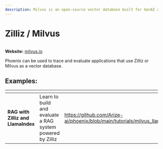```yaml
---
description: Milvus is an open-source vector database built for GenAI applications.
---
```


# Zilliz / Milvus

<div align="center" data-full-width="true"><figure><img src="https://milvus.io/images/layout/zilliz-logo.svg" alt=""><figcaption></figcaption></figure></div>

**Website:** [milvus.io](https://milvus.io/)

Phoenix can be used to trace and evaluate applications that use Zilliz or Milvus as a vector database.

## Examples:

<table data-card-size="large" data-view="cards"><thead><tr><th></th><th></th><th data-hidden data-card-target data-type="content-ref"></th><th data-hidden data-card-cover data-type="files"></th></tr></thead><tbody><tr><td><strong>RAG with Zilliz and LlamaIndex</strong></td><td>Learn to build and evaluate a RAG system powered by Zilliz</td><td><a href="https://github.com/Arize-ai/phoenix/blob/main/tutorials/milvus_llamaindex_search_and_retrieval_tutorial.ipynb">https://github.com/Arize-ai/phoenix/blob/main/tutorials/milvus_llamaindex_search_and_retrieval_tutorial.ipynb</a></td><td><a href="../.gitbook/assets/Tutorials.jpg">Tutorials.jpg</a></td></tr></tbody></table>
